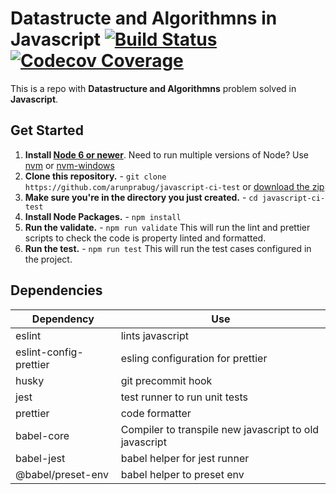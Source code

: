 # Datastructe and Algorithmns in Javascript [![Build Status](https://travis-ci.org/arunprabug/javascript-ci-test.svg?branch=master)](https://travis-ci.org/arunprabug/javascript-ci-test) [![Codecov Coverage](https://img.shields.io/codecov/c/github/arunprabug/javascript-ci-test/master.svg?style=flat-square)](https://codecov.io/gh/arunprabug/javascript-ci-test/)

This is a repo with **Datastructure and Algorithmns** problem solved in
**Javascript**.

## Get Started

1. **Install [Node 6 or newer](https://nodejs.org)**. Need to run multiple
   versions of Node? Use [nvm](https://github.com/creationix/nvm) or
   [nvm-windows](https://github.com/coreybutler/nvm-windows)
2. **Clone this repository.** -
   `git clone https://github.com/arunprabug/javascript-ci-test` or
   [download the zip](https://github.com/arunprabug/javascript-ci-test/archive/master.zip)
3. **Make sure you're in the directory you just created.** -
   `cd javascript-ci-test`
4. **Install Node Packages.** - `npm install`
5. **Run the validate.** - `npm run validate` This will run the lint and
   prettier scripts to check the code is property linted and formatted.
6. **Run the test.** - `npm run test` This will run the test cases configured in
   the project.

## Dependencies

| Dependency             | Use                                                    |
| ---------------------- | ------------------------------------------------------ |
| eslint                 | lints javascript                                       |
| eslint-config-prettier | esling configuration for prettier                      |
| husky                  | git precommit hook                                     |
| jest                   | test runner to run unit tests                          |
| prettier               | code formatter                                         |
| babel-core             | Compiler to transpile new javascript to old javascript |
| babel-jest             | babel helper for jest runner                           |
| @babel/preset-env      | babel helper to preset env                             |
